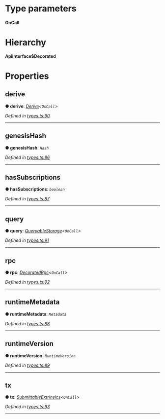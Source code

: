 

# Type parameters
#### OnCall 
# Hierarchy

**ApiInterface$Decorated**

# Properties

<a id="derive"></a>

##  derive

**● derive**: *[Derive](_types_.derive.md)<`OnCall`>*

*Defined in [types.ts:90](https://github.com/polkadot-js/api/blob/52718d7/packages/api/src/types.ts#L90)*

___
<a id="genesishash"></a>

##  genesisHash

**● genesisHash**: *`Hash`*

*Defined in [types.ts:86](https://github.com/polkadot-js/api/blob/52718d7/packages/api/src/types.ts#L86)*

___
<a id="hassubscriptions"></a>

##  hasSubscriptions

**● hasSubscriptions**: *`boolean`*

*Defined in [types.ts:87](https://github.com/polkadot-js/api/blob/52718d7/packages/api/src/types.ts#L87)*

___
<a id="query"></a>

##  query

**● query**: *[QueryableStorage](_types_.queryablestorage.md)<`OnCall`>*

*Defined in [types.ts:91](https://github.com/polkadot-js/api/blob/52718d7/packages/api/src/types.ts#L91)*

___
<a id="rpc"></a>

##  rpc

**● rpc**: *[DecoratedRpc](_types_.decoratedrpc.md)<`OnCall`>*

*Defined in [types.ts:92](https://github.com/polkadot-js/api/blob/52718d7/packages/api/src/types.ts#L92)*

___
<a id="runtimemetadata"></a>

##  runtimeMetadata

**● runtimeMetadata**: *`Metadata`*

*Defined in [types.ts:88](https://github.com/polkadot-js/api/blob/52718d7/packages/api/src/types.ts#L88)*

___
<a id="runtimeversion"></a>

##  runtimeVersion

**● runtimeVersion**: *`RuntimeVersion`*

*Defined in [types.ts:89](https://github.com/polkadot-js/api/blob/52718d7/packages/api/src/types.ts#L89)*

___
<a id="tx"></a>

##  tx

**● tx**: *[SubmittableExtrinsics](_types_.submittableextrinsics.md)<`OnCall`>*

*Defined in [types.ts:93](https://github.com/polkadot-js/api/blob/52718d7/packages/api/src/types.ts#L93)*

___


